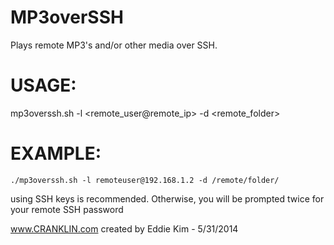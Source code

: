 MP3overSSH
==========

Plays remote MP3's and/or other media over SSH.  

USAGE:
======

mp3overssh.sh -l <remote_user@remote_ip> -d <remote_folder>


EXAMPLE: 
========
`./mp3overssh.sh -l remoteuser@192.168.1.2 -d /remote/folder/`


using SSH keys is recommended.  Otherwise, you will be prompted twice for your remote SSH password





www.CRANKLIN.com
created by Eddie Kim - 5/31/2014
